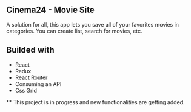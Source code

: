 

## Cinema24 - Movie Site

A solution for all, this app lets you save all of your favorites movies in categories. You can create list, search for movies, etc.

## Builded with

- React
- Redux
- React Router
- Consuming an API
- Css Grid

** This project is in progress and new functionalities are getting added.
